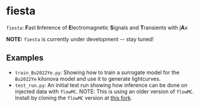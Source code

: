 # fiesta

`fiesta`: **F**ast **I**nference of **E**lectromagnetic **S**ignals and **T**ransients with j**A**x


**NOTE:** `fiesta` is currently under development -- stay tuned!

## Examples

- `train_Bu2022Ye.py`: Showing how to train a surrogate model for the `Bu2022Ye` kilonova model and use 
it to generate lightcurves. 
- `test_run.py`: An initial test run showing how inference can be done on injected data with `flowMC`. NOTE: This is using an older version of `flowMC`. Install by cloning the `flowMC` version at [this fork](https://github.com/ThibeauWouters/flowMC/tree/fiesta). 
